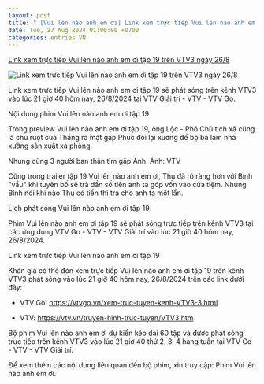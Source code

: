 ```yaml
---
layout: post
title: " [Vui lên nào anh em ơi] Link xem trực tiếp Vui lên nào anh em ơi tập 19 trên VTV3 ngày 26/8"
date: Tue, 27 Aug 2024 01:00:00 +0700
categories: entries VN
---
```

[Link xem trực tiếp Vui lên nào anh em ơi tập 19 trên VTV3 ngày 26/8](https://kinhtedothi.vn/link-xem-truc-tiep-vui-len-nao-anh-em-oi-tap-19-tren-vtv3-ngay-26-8.html)

![Link xem trực tiếp Vui lên nào anh em ơi tập 19 trên VTV3 ngày 26/8](https://static.kinhtedothi.vn/1200x630/images/upload//2024/08/26/anh-chup-man-hinh-2024-08-26-luc-16-25-47.png)

Link xem trực tiếp Vui lên nào anh em ơi tập 19 sẽ phát sóng trên kênh VTV3 vào lúc 21 giờ 40 hôm nay, 26/8/2024 tại VTV Giải trí - VTV - VTV Go.

Nội dung phim Vui lên nào anh em ơi tập 19

Trong preview Vui lên nào anh em ơi tập 19, ông Lộc - Phó Chủ tịch xã cũng là chú ruột của Thắng ra mặt gặp Phúc đòi lại xưởng để bộ ba làm nhà xưởng sản xuất xà phòng.

Nhung cùng 3 người ban thân tìm gặp Ánh. Ảnh: VTV

Cũng trong trailer tập 19 Vui lên nào anh em ơi, Thu đã rõ ràng hơn với Bính "vẩu" khi tuyên bố sẽ trả dần số tiền anh ta góp vốn vào cửa tiệm. Nhưng Bính nói khi nào Thu có tiền thì trả cho anh ta một lần.

Lịch phát sóng Vui lên nào anh em ơi tập 19

Phim Vui lên nào anh em ơi tập 19 sẽ phát sóng trực tiếp trên kênh VTV3 tại các ứng dụng VTV Go - VTV - VTV Giải trí vào lúc 21 giờ 40 hôm nay, 26/8/2024.

Link xem trực tiếp Vui lên nào anh em ơi tập 19

Khán giả có thể đón xem trực tiếp Vui lên nào anh em ơi tập 19 trên kênh VTV3 phát sóng vào lúc 21 giờ 40 hôm nay, 26/8/2024 trên các link dưới đây:

- VTV Go: https://vtvgo.vn/xem-truc-tuyen-kenh-VTV3-3.html

- VTV: https://vtv.vn/truyen-hinh-truc-tuyen/VTV3.htm

Bộ phim Vui lên nào anh em ơi dự kiến kéo dài 60 tập và được phát sóng trực tiếp trên kênh VTV3 vào lúc 21 giờ 40 thứ 2, 3, 4 hàng tuần tại VTV Go - VTV - VTV Giải trí.

Để xem thêm các nội dung liên quan đến bộ phim, xin truy cập: Phim Vui lên nào anh em ơi.

